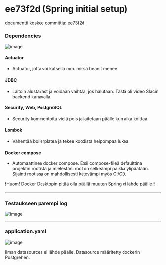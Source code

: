 # ee73f2d (Spring initial setup)

documentti koskee committia: [ee73f2d](https://github.com/fisma-benefit-app/benefit-app/commit/ee73f2dcbe6835d609fbe895b23482090298a118)

### Dependencies

![image](https://github.com/user-attachments/assets/fc445424-9e78-4352-afab-d54e595eee88)


#### Actuator

- Actuator, jotta voi katsella mm. missä beanit menee.

#### JDBC

- Laitoin alustavast ja voidaan vaihtaa, jos halutaan. Tästä oli video Slacin backend kanavalla.

#### Security, Web, PostgreSQL

- Security kommentoitu vielä pois ja laitetaan päälle kun aika koittaa.

#### Lombok

- Vähentää boilerplatea ja tekee koodista helpompaa lukea.

#### Docker compose

- Automaattinen docker compose. Etsii compose-fileä defaulttina projektin rootista ja mielestäni root on selkeämpi paikka ylipäätään. Sijainti rootissa on mahdollisesti kätevämpi myös CI/CD. 

❗️Huom! Docker Desktopin pitää olla päällä muuten Spring ei lähde päälle ❗️

---

### Testaukseen parempi log

![image](https://github.com/user-attachments/assets/039c572f-5c4e-41b8-b663-6b2debac63c0)

---

### application.yaml

![image](https://github.com/user-attachments/assets/c78c74c5-a6d5-4ef0-8ba7-732dd40c6b3a)


Ilman datasourcea ei lähde päälle. Datasource määritetty dockerin Postgrehen. 

